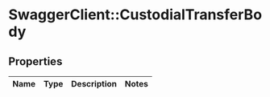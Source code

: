 # SwaggerClient::CustodialTransferBody

## Properties
Name | Type | Description | Notes
------------ | ------------- | ------------- | -------------

